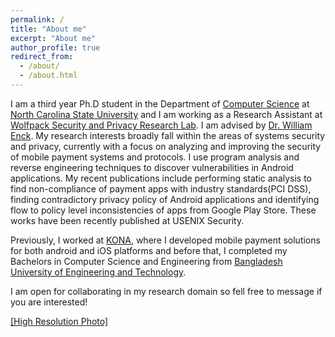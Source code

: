```yaml
---
permalink: /
title: "About me"
excerpt: "About me"
author_profile: true
redirect_from: 
  - /about/
  - /about.html
---
```



I am a third year Ph.D student in the Department of [Computer Science](https://www.csc.ncsu.edu) at [North Carolina State University](https://www.ncsu.edu) and I am working as a Research Assistant at [Wolfpack Security and Privacy Research Lab](https://wspr.csc.ncsu.edu). I am advised by [Dr. William Enck](https://www.enck.org). My research interests broadly fall within the areas of systems security and privacy, currently with a focus on analyzing and improving the security of mobile payment systems and protocols. I use program analysis and reverse engineering techniques to discover vulnerabilities in Android applications. My recent publications include performing static analysis to find non-compliance of payment apps with industry standards(PCI DSS), finding contradictory privacy policy of Android applications and identifying flow to policy level inconsistencies of apps from Google Play Store. These works have been recently published at USENIX Security. 

Previously, I worked at [KONA](https://konai.com), where I developed mobile payment solutions for both android and iOS platforms and before that, I completed my Bachelors in Computer Science and Engineering from [Bangladesh University of Engineering and Technology](https://www.buet.ac.bd/web/). 

I am open for collaborating in my research domain so fell free to message if you are interested! 

[\[High Resolution Photo\]](https://saminmahmud.com/images/full.jpg)
